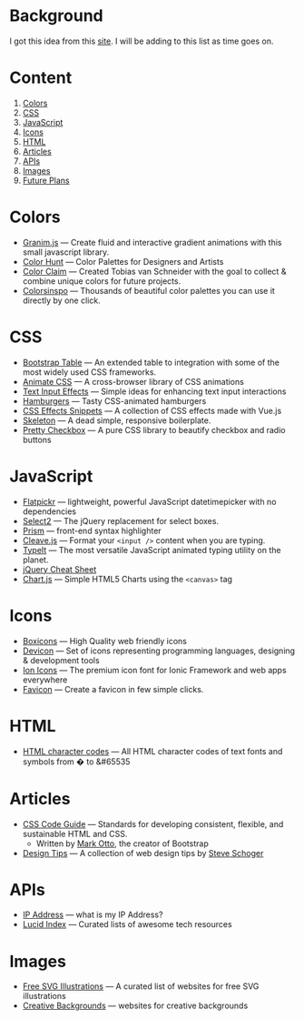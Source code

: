 # Background

I got this idea from this [site](https://webdevresources.info/colors). I will be adding to this list as time goes on.

# Content
1. [Colors](#colors)
2. [CSS](#css)
3. [JavaScript](#javascript)
4. [Icons](#icons)
5. [HTML](#html)
6. [Articles](#articles)
7. [APIs](#apis)
8. [Images](#images)
9. [Future Plans](#future-plans)

# Colors
* [Granim.js](https://github.com/sarcadass/granim.js) &mdash; Create fluid and interactive gradient animations with this small javascript library.
* [Color Hunt](https://colorhunt.co/) &mdash; Color Palettes for Designers and Artists
* [Color Claim](https://www.vanschneider.com/colors) &mdash; Created Tobias van Schneider with the goal to collect & combine unique colors for future projects.
* [Colorsinspo](https://colorsinspo.com/) &mdash; Thousands of beautiful color palettes you can use it directly by one click.

# CSS
* [Bootstrap Table](https://bootstrap-table.com/docs/getting-started/introduction/) &mdash; An extended table to integration with some of the most widely used CSS frameworks.
* [Animate CSS](https://daneden.github.io/animate.css/) &mdash; A cross-browser library of CSS animations
* [Text Input Effects](https://tympanus.net/Development/TextInputEffects/index.html) &mdash; Simple ideas for enhancing text input interactions
* [Hamburgers](https://jonsuh.com/hamburgers/) &mdash; Tasty CSS-animated hamburgers
* [CSS Effects Snippets](https://emilkowalski.github.io/css-effects-snippets/) &mdash; A collection of CSS effects made with Vue.js
* [Skeleton](http://getskeleton.com/) &mdash; A dead simple, responsive boilerplate.
* [Pretty Checkbox](https://lokesh-coder.github.io/pretty-checkbox/) &mdash; A pure CSS library to beautify checkbox and radio buttons

# JavaScript
* [Flatpickr](https://flatpickr.js.org/) &mdash; lightweight, powerful JavaScript datetimepicker with no dependencies
* [Select2](https://select2.org/) &mdash; The jQuery replacement for select boxes.
* [Prism](https://prismjs.com/) &mdash; front-end syntax highlighter
* [Cleave.js](https://nosir.github.io/cleave.js/) &mdash; Format your ```<input />``` content when you are typing.
* [TypeIt](https://typeitjs.com/) &mdash; The most versatile JavaScript animated typing utility on the planet.
* [jQuery Cheat Sheet](https://websitesetup.org/wp-content/uploads/2017/01/wsu-jquery-cheat-sheet.pdf)
* [Chart.js](https://www.chartjs.org/docs/latest/) &mdash; Simple HTML5 Charts using the ```<canvas>``` tag

# Icons
* [Boxicons](https://boxicons.com/) &mdash; High Quality web friendly icons
* [Devicon](https://konpa.github.io/devicon/) &mdash; Set of icons representing programming languages, designing & development tools
* [Ion Icons](https://ionicons.com/) &mdash; The premium icon font for Ionic Framework and web apps everywhere
* [Favicon](https://favicon.io/favicon-generator/) &mdash; Create a favicon in few simple clicks.

# HTML
* [HTML character codes](https://www.rapidtables.com/web/html/html-codes.html) &mdash; All HTML character codes of text fonts and symbols from &#0; to &#65535

# Articles
* [CSS Code Guide](https://codeguide.co/) &mdash; Standards for developing consistent, flexible, and sustainable HTML and CSS.
  * Written by [Mark Otto](https://mdo.fm/), the creator of Bootstrap
* [Design Tips](https://twitter.com/i/events/994601867987619840) &mdash; A collection of web design tips by [Steve Schoger](https://twitter.com/steveschoger)

# APIs
* [IP Address](http://ip4.me/) &mdash; what is my IP Address?
* [Lucid Index](https://lucidindex.com/) &mdash; Curated lists of awesome tech resources

# Images
* [Free SVG Illustrations](https://wweb.dev/resources/free-svg-illustrations) &mdash; A curated list of websites for free SVG illustrations
* [Creative Backgrounds](https://wweb.dev/resources/creative-backgrounds) &mdash; websites for creative backgrounds
